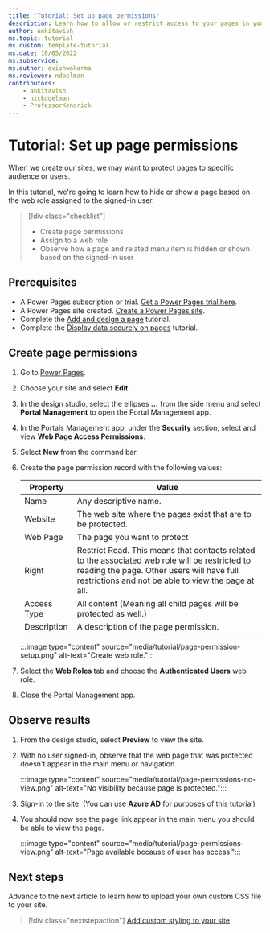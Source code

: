 ```yaml
---
title: "Tutorial: Set up page permissions"
description: Learn how to allow or restrict access to your pages in your site.
author: ankitavish
ms.topic: tutorial
ms.custom: template-tutorial
ms.date: 10/05/2022
ms.subservice:
ms.author: avishwakarma
ms.reviewer: ndoelman
contributors:
    - ankitavish
    - nickdoelman
    - ProfessorKendrick
---
```


# Tutorial: Set up page permissions 

When we create our sites, we may want to protect pages to specific audience or users.

In this tutorial, we're going to learn how to hide or show a page based on the web role assigned to the signed-in user.

> [!div class="checklist"]
> * Create page permissions
> * Assign to a web role
> * Observe how a page and related menu item is hidden or shown based on the signed-in user

## Prerequisites

- A Power Pages subscription or trial. [Get a Power Pages trial here](trial-signup.md).
- A Power Pages site created. [Create a Power Pages site](create-manage.md).
- Complete the [Add and design a page](tutorial-add-webpage.md) tutorial.
- Complete the [Display data securely on pages](tutorial-display-data-securely.md) tutorial.

## Create page permissions

1. Go to [Power Pages](https://make.powerpages.microsoft.com/).

1. Choose your site and select **Edit**. 

1. In the design studio, select the ellipses **...** from the side menu and select **Portal Management** to open the Portal Management app.

1. In the Portals Management app, under the **Security** section, select and view **Web Page Access Permissions**.

1. Select **New** from the command bar.

1. Create the page permission record with the following values:

    | Property | Value |
    | - | - |
    | Name | Any descriptive name. |
    | Website | The web site where the pages exist that are to be protected. |
    | Web Page | The page you want to protect |
    | Right | Restrict Read. This means that contacts related to the associated web role will be restricted to reading the page. Other users will have full restrictions and not be able to view the page at all. |
    | Access Type | All content (Meaning all child pages will be protected as well.) |
    | Description | A description of the page permission. |
    
    :::image type="content" source="media/tutorial/page-permission-setup.png" alt-text="Create web role.":::

1. Select the **Web Roles** tab and choose the **Authenticated Users** web role.

1. Close the Portal Management app.

## Observe results

1. From the design studio, select **Preview** to view the site.

1. With no user signed-in, observe that the web page that was protected doesn't appear in the main menu or navigation.

    :::image type="content" source="media/tutorial/page-permissions-no-view.png" alt-text="No visibility because page is protected.":::

1. Sign-in to the site. (You can use **Azure AD** for purposes of this tutorial)

1. You should now see the page link appear in the main menu you should be able to view the page.

    :::image type="content" source="media/tutorial/page-permissions-view.png" alt-text="Page available because of user has access.":::

## Next steps

Advance to the next article to learn how to upload your own custom CSS file to your site.
> [!div class="nextstepaction"]
> [Add custom styling to your site](tutorial-add-custom-style.md)


